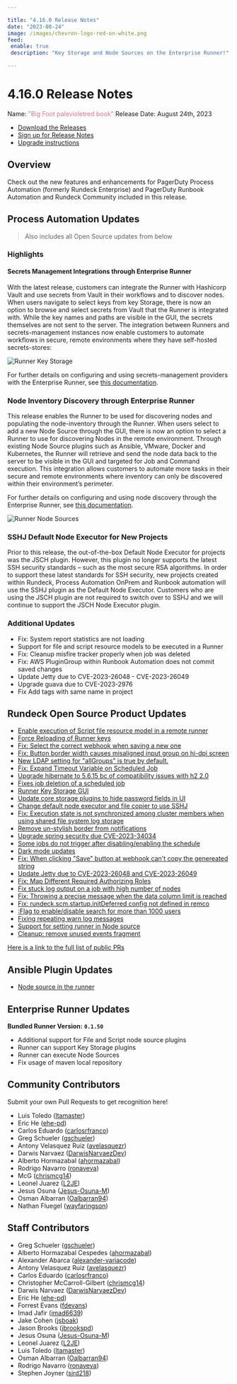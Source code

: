 ```yaml
---

title: "4.16.0 Release Notes"
date: "2023-08-24"
image: /images/chevron-logo-red-on-white.png
feed:
 enable: true
 description: "Key Storage and Node Sources on the Enterprise Runner!"

---
```


# 4.16.0 Release Notes

Name: <span style="color: palevioletred"><span class="glyphicon glyphicon-book"></span> "Big Foot palevioletred book"</span>
Release Date: August 24th, 2023

- [Download the Releases](https://download.rundeck.com/)
- [Sign up for Release Notes](https://www.rundeck.com/release-notes-signup)
- [Upgrade instructions](/upgrading/)

## Overview

Check out the new features and enhancements for PagerDuty Process Automation (formerly Rundeck Enterprise) and PagerDuty Runbook Automation and Rundeck Community included in this release.

## Process Automation Updates

> Also includes all Open Source updates from below

### Highlights

#### Secrets Management Integrations through Enterprise Runner

With the latest release, customers can integrate the Runner with Hashicorp Vault and use secrets from Vault in their workflows and to discover nodes.  When users navigate to select keys from key Storage, there is now an option to browse and select secrets from Vault that the Runner is integrated with.  While the key names and paths are visible in the GUI, the secrets themselves are not sent to the server.  The integration between Runners and secrets-management instances now enable customers to automate workflows in secure, remote environments where they have self-hosted secrets-stores:

![Runner Key Storage](@assets/img/key-storage-runner-browse.png)

For further details on configuring and using secrets-management providers with the Enterprise Runner, see [this documentation](/docs/manual/key-storage/enterprise-runner-key-storage).

### Node Inventory Discovery through Enterprise Runner
This release enables the Runner to be used for discovering nodes and populating the node-inventory through the Runner.  When users select to add a new Node Source through the GUI, there is now an option to select a Runner to use for discovering Nodes in the remote environment.  Through existing Node Source plugins such as Ansible, VMware, Docker and Kubernetes, the Runner will retrieve and send the node data back to the server to be visible in the GUI and targeted for Job and Command execution.  This integration allows customers to automate more tasks in their secure and remote environments where inventory can only be discovered within their environment’s perimeter.

For further details on configuring and using node discovery through the Enterprise Runner, see [this documentation](/manual/projects/resource-model-sources/#adding-nodes-to-a-project).

![Runner Node Sources](@assets/img/node-source-runner-selector.png)

### SSHJ Default Node Executor for New Projects
Prior to this release, the out-of-the-box Default Node Executor for projects was the JSCH plugin.  However, this plugin no longer supports the latest SSH security standards – such as the most secure RSA algorithms.  In order to support these latest standards for SSH security, new projects created within Rundeck, Process Automation OnPrem and Runbook automation will use the SSHJ plugin as the Default Node Executor.  Customers who are using the JSCH plugin are not required to switch over to SSHJ and we will continue to support the JSCH Node Executor plugin.

### Additional Updates

* Fix: System report statistics are not loading
* Support for file and script resource models to be executed in a Runner
* Fix: Cleanup misfire tracker properly when job was deleted
* Fix: AWS PluginGroup within Runbook Automation does not commit saved changes
* Update Jetty due to CVE-2023-26048 - CVE-2023-26049
* Upgrade guava due to CVE-2023-2976
* Fix Add tags with same name in project

## Rundeck Open Source Product Updates

* [Enable execution of Script file resource model in a remote runner](https://github.com/rundeck/rundeck/pull/8502)
* [Force Reloading of Runner keys](https://github.com/rundeck/rundeck/pull/8500)
* [Fix: Select the correct webhook when saving a new one](https://github.com/rundeck/rundeck/pull/8490)
* [Fix: Button border width causes misaligned input group on hi-dpi screen](https://github.com/rundeck/rundeck/pull/8486)
* [New LDAP setting for &quot;allGroups&quot; is true by default.](https://github.com/rundeck/rundeck/pull/8485)
* [Fix: Expand Timeout Variable on Scheduled Job](https://github.com/rundeck/rundeck/pull/8482)
* [Upgrade hibernate to 5.6.15 bc of compatibility issues with h2 2.0](https://github.com/rundeck/rundeck/pull/8481)
* [Fixes job deletion of a scheduled job](https://github.com/rundeck/rundeck/pull/8480)
* [Runner Key Storage GUI](https://github.com/rundeck/rundeck/pull/8479)
* [Update core storage plugins to hide password fields in UI](https://github.com/rundeck/rundeck/pull/8478)
* [Change default node executor and file copier to use SSHJ](https://github.com/rundeck/rundeck/pull/8476)
* [Fix: Execution state is not synchronized among cluster members when using shared file system log storage](https://github.com/rundeck/rundeck/pull/8472)
* [Remove un-stylish border from notifications](https://github.com/rundeck/rundeck/pull/8471)
* [Upgrade spring security due CVE-2023-34034](https://github.com/rundeck/rundeck/pull/8459)
* [Some jobs do not trigger after disabling/enabling the schedule](https://github.com/rundeck/rundeck/pull/8458)
* [Dark mode updates](https://github.com/rundeck/rundeck/pull/8454)
* [Fix: When clicking &quot;Save&quot; button at webhook can&#39;t copy the genereated string](https://github.com/rundeck/rundeck/pull/8453)
* [Update Jetty due to CVE-2023-26048 and CVE-2023-26049](https://github.com/rundeck/rundeck/pull/8452)
* [Fix: Map Different Required Authorizing Roles](https://github.com/rundeck/rundeck/pull/8450)
* [Fix stuck log output on a job with high number of nodes](https://github.com/rundeck/rundeck/pull/8444)
* [Fix: Throwing a precise message when the data column limit is reached](https://github.com/rundeck/rundeck/pull/8439)
* [Fix: rundeck.scm.startup.initDeferred config not defined in remco](https://github.com/rundeck/rundeck/pull/8437)
* [:Flag to enable/disable search for more than 1000 users](https://github.com/rundeck/rundeck/pull/8436)
* [Fixing repeating warn log messages](https://github.com/rundeck/rundeck/pull/8425)
* [Support for setting runner in Node source](https://github.com/rundeck/rundeck/pull/8413)
* [Cleanup: remove unused events fragment](https://github.com/rundeck/rundeck/pull/8326)


[Here is a link to the full list of public PRs](https://github.com/rundeck/rundeck/pulls?q=is%3Apr+milestone%3A4.16.0+is%3Aclosed)

## Ansible Plugin Updates
* [Node source in the runner](https://github.com/rundeck-plugins/ansible-plugin/pull/336)



## Enterprise Runner Updates

**Bundled Runner Version:** **`0.1.50`**

* Additional support for File and Script node source plugins
* Runner can support Key Storage plugins
* Runner can execute Node Sources
* Fix usage of maven local repository


## Community Contributors

Submit your own Pull Requests to get recognition here!

* Luis Toledo ([ltamaster](https://github.com/ltamaster))
* Eric He ([ehe-pd](https://github.com/ehe-pd))
* Carlos Eduardo ([carlosrfranco](https://github.com/carlosrfranco))
* Greg Schueler ([gschueler](https://github.com/gschueler))
* Antony Velasquez Ruiz ([avelasquezr](https://github.com/avelasquezr))
* Darwis Narvaez ([DarwisNarvaezDev](https://github.com/DarwisNarvaezDev))
* Alberto Hormazabal ([ahormazabal](https://github.com/ahormazabal))
* Rodrigo Navarro ([ronaveva](https://github.com/ronaveva))
* McG ([chrismcg14](https://github.com/chrismcg14))
* Leonel Juarez ([L2JE](https://github.com/L2JE))
* Jesus Osuna ([Jesus-Osuna-M](https://github.com/Jesus-Osuna-M))
* Osman Albarran ([Oalbarran94](https://github.com/Oalbarran94))
* Nathan Fluegel ([wayfaringson](https://github.com/wayfaringson))


## Staff Contributors

* Greg Schueler ([gschueler](https://github.com/gschueler))
* Alberto Hormazabal Cespedes ([ahormazabal](https://github.com/ahormazabal))
* Alexander Abarca ([alexander-variacode](https://github.com/alexander-variacode))
* Antony Velasquez Ruiz ([avelasquezr](https://github.com/avelasquezr))
* Carlos Eduardo ([carlosrfranco](https://github.com/carlosrfranco))
* Christopher McCarroll-Gilbert ([chrismcg14](https://github.com/chrismcg14))
* Darwis Narvaez ([DarwisNarvaezDev](https://github.com/DarwisNarvaezDev))
* Eric He ([ehe-pd](https://github.com/ehe-pd))
* Forrest Evans ([fdevans](https://github.com/fdevans))
* Imad Jafir ([imad6639](https://github.com/imad6639))
* Jake Cohen ([jsboak](https://github.com/jsboak))
* Jason Brooks ([jbrookspd](https://github.com/jbrookspd))
* Jesus Osuna ([Jesus-Osuna-M](https://github.com/Jesus-Osuna-M))
* Leonel Juarez ([L2JE](https://github.com/L2JE))
* Luis Toledo ([ltamaster](https://github.com/ltamaster))
* Osman Albarran ([Oalbarran94](https://github.com/Oalbarran94))
* Rodrigo Navarro ([ronaveva](https://github.com/ronaveva))
* Stephen Joyner ([sjrd218](https://github.com/sjrd218))
